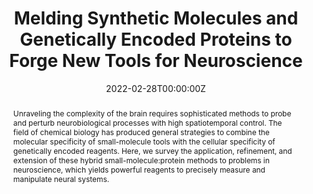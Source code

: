 ---
title: "Melding Synthetic Molecules and Genetically Encoded Proteins to Forge New Tools for Neuroscience"
authors:
- admin
- Luke D. Lavis
# author_notes:
# - "Equal contribution"
# - "Equal contribution"
date: "2022-02-28T00:00:00Z"
doi: "10.1146/annurev-neuro-110520-030031"

# Schedule page publish date (NOT publication's date).
# publishDate: "2017-01-01T00:00:00Z"


# Publication type.
# Accepts a single type but formatted as a YAML list (for Hugo requirements).
# Enter a publication type from the CSL standard.
# Legend: 0 = Uncategorized; 1 = Conference paper; 2 = Journal article;
# 3 = Preprint / Working Paper; 4 = Report; 5 = Book; 6 = Book section;
# 7 = Thesis; 8 = Patent
# publication_types: ['paper-conference']
publication_types: ["review"]

# Publication name and optional abbreviated publication name.
publication: "*Annual Review of Neuroscience*, 45, 131-150"
publication_short: ""

abstract: Unraveling the complexity of the brain requires sophisticated methods to probe and perturb neurobiological processes with high spatiotemporal control. The field of chemical biology has produced general strategies to combine the molecular specificity of small-molecule tools with the cellular specificity of genetically encoded reagents. Here, we survey the application, refinement, and extension of these hybrid small-molecule:protein methods to problems in neuroscience, which yields powerful reagents to precisely measure and manipulate neural systems.

# Summary. An optional shortened abstract.
summary:

tags:
- Fluorophore
- Chemigenetic imaging
- Imaging
- Neuroscience
featured: true

# links:
# - name: ""
#   url: ""
url_pdf: 'http://www.annualreviews.org/eprint/REGKYVNE4KVWXECQBEA6/full/10.1146/annurev-neuro-110520-030031'
url_code: ''
#url_dataset: ''
url_poster: ''
url_project: ''
url_slides: ''
url_source: ''
url_video: ''

# Featured image
# To use, add an image named `featured.jpg/png` to your page's folder.
#image:
#  caption: 'Image credit: [**Unsplash**](https://unsplash.com/photos/jdD8gXaTZsc)'
#  focal_point: ""
#  preview_only: false

# Associated Projects (optional).
#   Associate this publication with one or more of your projects.
#   Simply enter your project's folder or file name without extension.
#   E.g. `internal-project` references `content/project/internal-project/index.md`.
#   Otherwise, set `projects: []`.
projects:
- mfd
- tools

# Slides (optional).
#   Associate this publication with Markdown slides.
#   Simply enter your slide deck's filename without extension.
#   E.g. `slides: "example"` references `content/slides/example/index.md`.
#   Otherwise, set `slides: ""`.
#slides: example
---